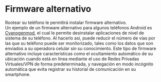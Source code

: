 [Title]: # (Firmware alternativo)
[Difficulty]: # (Experto)
[Order]: # (0)

# Firmware alternativo

Rootear su teléfono le permitirá instalar firmware alternativo.  
Un ejemplo de un firmware alternativo para algunos teléfonos Android es [Cyanogenmod](http://cyanogenmod.com/), el cual le permite desinstalar aplicaciones de nivel de sistema de su teléfono. Al hacerlo así, puede reducir el número de vías por las que su teléfono puede ser monitorizado, tales como los datos que son enviados a su operadora celular sin su conocimiento. Este tipo de firmware alternativo incluye características como el ocultamiento automático de su ubicación cuando está en línea mediante el uso de Redes Privadas Virtuales/VPN de forma predeterminada, y navegación en modo incógnito automática que evita registrar su historial de comunicación en su smartphone.